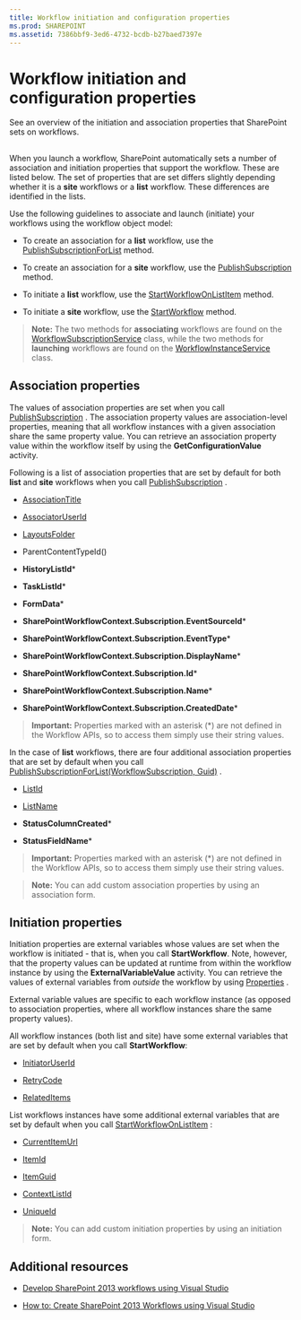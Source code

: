 ```yaml
---
title: Workflow initiation and configuration properties
ms.prod: SHAREPOINT
ms.assetid: 7386bbf9-3ed6-4732-bcdb-b27baed7397e
---
```



# Workflow initiation and configuration properties
See an overview of the initiation and association properties that SharePoint sets on workflows.
## 

When you launch a workflow, SharePoint automatically sets a number of association and initiation properties that support the workflow. These are listed below. The set of properties that are set differs slightly depending whether it is a **site** workflows or a **list** workflow. These differences are identified in the lists.
  
    
    
Use the following guidelines to associate and launch (initiate) your workflows using the workflow object model:
  
    
    

- To create an association for a **list** workflow, use the [PublishSubscriptionForList](https://msdn.microsoft.com/library/Microsoft.SharePoint.WorkflowServices.WorkflowSubscriptionService.PublishSubscriptionForList.aspx) method.
    
  
- To create an association for a **site** workflow, use the [PublishSubscription](https://msdn.microsoft.com/library/Microsoft.SharePoint.WorkflowServices.WorkflowSubscriptionService.PublishSubscription.aspx) method.
    
  
- To initiate a **list** workflow, use the [StartWorkflowOnListItem](https://msdn.microsoft.com/library/Microsoft.SharePoint.WorkflowServices.WorkflowInstanceService.StartWorkflowOnListItem.aspx) method.
    
  
- To initiate a **site** workflow, use the [StartWorkflow](https://msdn.microsoft.com/library/Microsoft.SharePoint.WorkflowServices.WorkflowInstanceService.StartWorkflow.aspx) method.
    
  

> **Note:**
> The two methods for **associating** workflows are found on the [WorkflowSubscriptionService](https://msdn.microsoft.com/library/Microsoft.SharePoint.WorkflowServices.WorkflowSubscriptionService.aspx) class, while the two methods for **launching** workflows are found on the [WorkflowInstanceService](https://msdn.microsoft.com/library/Microsoft.SharePoint.WorkflowServices.WorkflowInstanceService.aspx) class.
  
    
    


## Association properties

The values of association properties are set when you call  [PublishSubscription](https://msdn.microsoft.com/library/Microsoft.SharePoint.WorkflowServices.WorkflowSubscriptionService.PublishSubscription.aspx) . The association property values are association-level properties, meaning that all workflow instances with a given association share the same property value. You can retrieve an association property value within the workflow itself by using the **GetConfigurationValue** activity.
  
    
    
Following is a list of association properties that are set by default for both **list** and **site** workflows when you call [PublishSubscription](https://msdn.microsoft.com/library/Microsoft.SharePoint.WorkflowServices.WorkflowSubscriptionService.PublishSubscription.aspx) .
  
    
    

-  [AssociationTitle](https://msdn.microsoft.com/library/Microsoft.SharePoint.WorkflowServices.WorkflowConfigurationPropertyName.AssociationTitle.aspx)
    
  
-  [AssociatorUserId](https://msdn.microsoft.com/library/Microsoft.SharePoint.WorkflowServices.WorkflowConfigurationPropertyName.AssociatorUserId.aspx)
    
  
-  [LayoutsFolder](https://msdn.microsoft.com/library/Microsoft.SharePoint.WorkflowServices.WorkflowConfigurationPropertyName.LayoutsFolder.aspx)
    
  
-  ParentContentTypeId()
    
  
- **HistoryListId***
    
  
- **TaskListId***
    
  
- **FormData***
    
  
- **SharePointWorkflowContext.Subscription.EventSourceId***
    
  
- **SharePointWorkflowContext.Subscription.EventType***
    
  
- **SharePointWorkflowContext.Subscription.DisplayName***
    
  
- **SharePointWorkflowContext.Subscription.Id***
    
  
- **SharePointWorkflowContext.Subscription.Name***
    
  
- **SharePointWorkflowContext.Subscription.CreatedDate***
    
  

> **Important:**
> Properties marked with an asterisk (*) are not defined in the Workflow APIs, so to access them simply use their string values. 
  
    
    

In the case of **list** workflows, there are four additional association properties that are set by default when you call [PublishSubscriptionForList(WorkflowSubscription, Guid)](https://msdn.microsoft.com/library/Microsoft.SharePoint.WorkflowServices.WorkflowSubscriptionService.PublishSubscriptionForList.aspx) .
  
    
    

-  [ListId](https://msdn.microsoft.com/library/Microsoft.SharePoint.WorkflowServices.WorkflowConfigurationPropertyName.ListId.aspx)
    
  
-  [ListName](https://msdn.microsoft.com/library/Microsoft.SharePoint.WorkflowServices.WorkflowConfigurationPropertyName.ListName.aspx)
    
  
- **StatusColumnCreated***
    
  
- **StatusFieldName***
    
  

> **Important:**
> Properties marked with an asterisk (*) are not defined in the Workflow APIs, so to access them simply use their string values. 
  
    
    


> **Note:**
> You can add custom association properties by using an association form. 
  
    
    


## Initiation properties

Initiation properties are external variables whose values are set when the workflow is initiated - that is, when you call **StartWorkflow**. Note, however, that the property values can be updated at runtime from within the workflow instance by using the **ExternalVariableValue** activity. You can retrieve the values of external variables from *outside*  the workflow by using [Properties](https://msdn.microsoft.com/library/Microsoft.SharePoint.WorkflowServices.WorkflowInstance.Properties.aspx) .
  
    
    
External variable values are specific to each workflow instance (as opposed to association properties, where all workflow instances share the same property values). 
  
    
    
All workflow instances (both list and site) have some external variables that are set by default when you call **StartWorkflow**:
  
    
    

-  [InitiatorUserId](https://msdn.microsoft.com/library/Microsoft.SharePoint.WorkflowServices.ExternalVariableName.InitiatorUserId.aspx)
    
  
-  [RetryCode](https://msdn.microsoft.com/library/Microsoft.SharePoint.WorkflowServices.ExternalVariableName.RetryCode.aspx)
    
  
-  [RelatedItems](https://msdn.microsoft.com/library/Microsoft.SharePoint.WorkflowServices.ExternalVariableName.RelatedItems.aspx)
    
  
List workflows instances have some additional external variables that are set by default when you call  [StartWorkflowOnListItem](https://msdn.microsoft.com/library/Microsoft.SharePoint.WorkflowServices.WorkflowInstanceService.StartWorkflowOnListItem.aspx) :
  
    
    

-  [CurrentItemUrl](https://msdn.microsoft.com/library/Microsoft.SharePoint.WorkflowServices.ExternalVariableName.CurrentItemUrl.aspx)
    
  
-  [ItemId](https://msdn.microsoft.com/library/Microsoft.SharePoint.WorkflowServices.ExternalVariableName.ItemId.aspx)
    
  
-  [ItemGuid](https://msdn.microsoft.com/library/Microsoft.SharePoint.WorkflowServices.ExternalVariableName.ItemGuid.aspx)
    
  
-  [ContextListId](https://msdn.microsoft.com/library/Microsoft.SharePoint.WorkflowServices.ExternalVariableName.ContextListId.aspx)
    
  
-  [UniqueId](https://msdn.microsoft.com/library/Microsoft.SharePoint.WorkflowServices.ExternalVariableName.UniqueId.aspx)
    
  

> **Note:**
> You can add custom initiation properties by using an initiation form. 
  
    
    


## Additional resources
<a name="bk_addresources"> </a>


-  [Develop SharePoint 2013 workflows using Visual Studio](develop-sharepoint-workflows-using-visual-studio.md)
    
  
-  [How to: Create SharePoint 2013 Workflows using Visual Studio](how-to-create-sharepoint-workflows-using-visual-studio.md)
    
  

  
    
    

